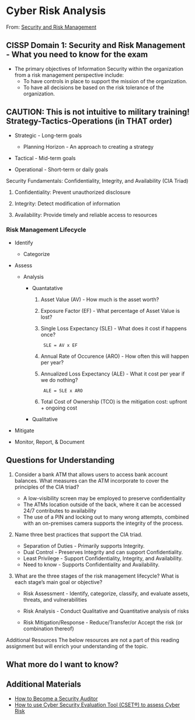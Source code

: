 # Cyber Risk Analysis
From: [Security and Risk Management](https://resources.infosecinstitute.com/certification/security-risk-management/)

## CISSP Domain 1: Security and Risk Management - What you need to know for the exam

* The primary objectives of Information Security within the organization from a risk management perspective include:
  * To have controls in place to support the mission of the organization.
  * To have all decisions be based on the risk tolerance of the organization.

## CAUTION: This is not intuitive to military training! Strategy-Tactics-Operations (in THAT order)
* Strategic - Long-term goals 

  * Planning Horizon - An approach to creating a strategy

* Tactical - Mid-term goals

* Operational - Short-term or daily goals

Security Fundamentals: Confidentiality, Integrity, and Availability (CIA Triad)

1. Confidentiality: Prevent unauthorized disclosure

2. Integrity: Detect modification of information

3. Availability: Provide timely and reliable access to resources

### Risk Management Lifecycle

* Identify
  * Categorize
* Assess
  * Analysis
    * Quantatative
      1. Asset Value (AV) - How much is the asset worth?
      2. Exposure Factor (EF) - What percentage of Asset Value is lost?
      3. Single Loss Expectancy (SLE) - What does it cost if happens once?

              SLE = AV x EF
      4. Annual Rate of Occurence (ARO) - How often this will happen per year?
      5. Annualized Loss Expectancy (ALE) - What it cost per year if we do nothing?

              ALE = SLE x ARO
      6. Total Cost of Ownership (TCO) is the mitigation cost: upfront + ongoing cost
      
    * Qualitative
     
* Mitigate
* Monitor, Report, & Document

## Questions for Understanding

1. Consider a bank ATM that allows users to access bank account balances. What measures can the ATM incorporate to cover the principles of the CIA triad?
    * A low-visibility screen may be employed to preserve confidentiality
    * The ATMs location outside of the back, where it can be accessed 24/7 contributes to availability
    * The use of a PIN and locking out to many wrong attempts, combined with an on-premises camera supports the integrity of the process.


2. Name three best practices that support the CIA triad.
   * Separation of Duties - Primarily supports Integrity.
   * Dual Control - Preserves Integrity and can support Confidentiality.
   * Least Privilege - Support Confidentiality, Integrity, and Availability.
   * Need to know - Supports Confidentiality and Availability.

3. What are the three stages of the risk management lifecycle? What is each stage’s main goal or objective?
   * Risk Assessment - Identify, categorize, classify, and evaluate assets, threats, and vulnerabilities

   * Risk Analysis - Conduct Qualitative and Quantitative analysis of risks

   * Risk Mitigation/Response - Reduce/Transfer/or Accept the risk (or combination thereof)


Additional Resources
The below resources are not a part of this reading assignment but will enrich your understanding of the topic.


## What more do I want to know? 

## Additional Materials
* [How to Become a Security Auditor](https://www.cybersecurityeducation.org/careers/security-auditor/)
* [How to use Cyber Security Evaluation Tool (CSET®) to assess Cyber Risk](https://www.youtube.com/watch?v=1PVC-fwnxp4)